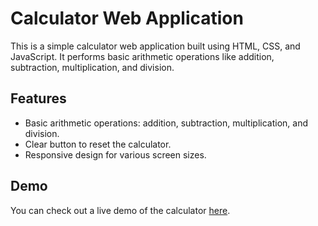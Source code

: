 # Calculator Web Application

This is a simple calculator web application built using HTML, CSS, and JavaScript. It performs basic arithmetic operations like addition, subtraction, multiplication, and division.

## Features

- Basic arithmetic operations: addition, subtraction, multiplication, and division.
- Clear button to reset the calculator.
- Responsive design for various screen sizes.

## Demo

You can check out a live demo of the calculator [here](#).
